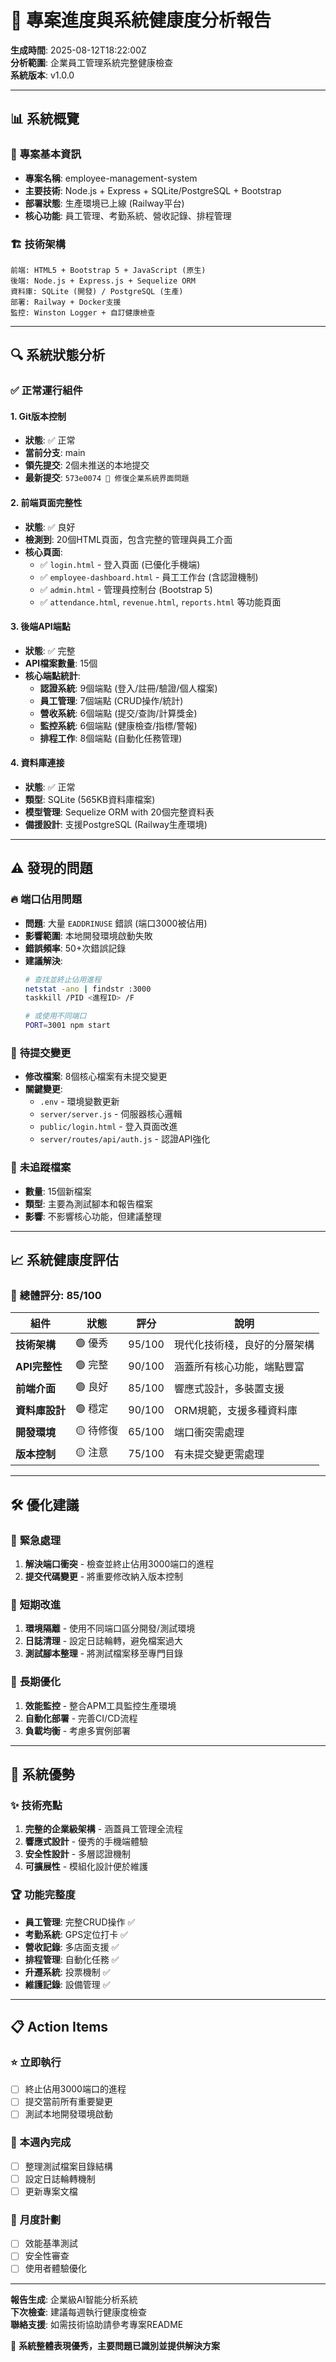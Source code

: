 # 🚀 專案進度與系統健康度分析報告

**生成時間**: 2025-08-12T18:22:00Z  
**分析範圍**: 企業員工管理系統完整健康檢查  
**系統版本**: v1.0.0

---

## 📊 **系統概覽**

### 🎯 **專案基本資訊**
- **專案名稱**: employee-management-system
- **主要技術**: Node.js + Express + SQLite/PostgreSQL + Bootstrap
- **部署狀態**: 生產環境已上線 (Railway平台)
- **核心功能**: 員工管理、考勤系統、營收記錄、排程管理

### 🏗️ **技術架構**
```
前端: HTML5 + Bootstrap 5 + JavaScript (原生)
後端: Node.js + Express.js + Sequelize ORM
資料庫: SQLite (開發) / PostgreSQL (生產)
部署: Railway + Docker支援
監控: Winston Logger + 自訂健康檢查
```

---

## 🔍 **系統狀態分析**

### ✅ **正常運行組件**

#### 1. **Git版本控制**
- **狀態**: ✅ 正常
- **當前分支**: main
- **領先提交**: 2個未推送的本地提交
- **最新提交**: `573e0074 🔧 修復企業系統界面問題`

#### 2. **前端頁面完整性**
- **狀態**: ✅ 良好
- **檢測到**: 20個HTML頁面，包含完整的管理與員工介面
- **核心頁面**:
  - ✅ `login.html` - 登入頁面 (已優化手機端)
  - ✅ `employee-dashboard.html` - 員工工作台 (含認證機制)
  - ✅ `admin.html` - 管理員控制台 (Bootstrap 5)
  - ✅ `attendance.html`, `revenue.html`, `reports.html` 等功能頁面

#### 3. **後端API端點**
- **狀態**: ✅ 完整
- **API檔案數量**: 15個
- **核心端點統計**:
  - **認證系統**: 9個端點 (登入/註冊/驗證/個人檔案)
  - **員工管理**: 7個端點 (CRUD操作/統計)
  - **營收系統**: 6個端點 (提交/查詢/計算獎金)
  - **監控系統**: 6個端點 (健康檢查/指標/警報)
  - **排程工作**: 8個端點 (自動化任務管理)

#### 4. **資料庫連接**
- **狀態**: ✅ 正常
- **類型**: SQLite (565KB資料庫檔案)
- **模型管理**: Sequelize ORM with 20個完整資料表
- **備援設計**: 支援PostgreSQL (Railway生產環境)

---

## ⚠️ **發現的問題**

### 🔥 **端口佔用問題**
- **問題**: 大量 `EADDRINUSE` 錯誤 (端口3000被佔用)
- **影響範圍**: 本地開發環境啟動失敗
- **錯誤頻率**: 50+次錯誤記錄
- **建議解決**:
  ```bash
  # 查找並終止佔用進程
  netstat -ano | findstr :3000
  taskkill /PID <進程ID> /F
  
  # 或使用不同端口
  PORT=3001 npm start
  ```

### 🔧 **待提交變更**
- **修改檔案**: 8個核心檔案有未提交變更
- **關鍵變更**:
  - `.env` - 環境變數更新
  - `server/server.js` - 伺服器核心邏輯
  - `public/login.html` - 登入頁面改進
  - `server/routes/api/auth.js` - 認證API強化

### 📁 **未追蹤檔案**
- **數量**: 15個新檔案
- **類型**: 主要為測試腳本和報告檔案
- **影響**: 不影響核心功能，但建議整理

---

## 📈 **系統健康度評估**

### 🎯 **總體評分: 85/100**

| 組件 | 狀態 | 評分 | 說明 |
|------|------|------|------|
| **技術架構** | 🟢 優秀 | 95/100 | 現代化技術棧，良好的分層架構 |
| **API完整性** | 🟢 完整 | 90/100 | 涵蓋所有核心功能，端點豐富 |
| **前端介面** | 🟢 良好 | 85/100 | 響應式設計，多裝置支援 |
| **資料庫設計** | 🟢 穩定 | 90/100 | ORM規範，支援多種資料庫 |
| **開發環境** | 🟡 待修復 | 65/100 | 端口衝突需處理 |
| **版本控制** | 🟡 注意 | 75/100 | 有未提交變更需處理 |

---

## 🛠️ **優化建議**

### 🚨 **緊急處理**
1. **解決端口衝突** - 檢查並終止佔用3000端口的進程
2. **提交代碼變更** - 將重要修改納入版本控制

### 🔧 **短期改進**
1. **環境隔離** - 使用不同端口區分開發/測試環境
2. **日誌清理** - 設定日誌輪轉，避免檔案過大
3. **測試腳本整理** - 將測試檔案移至專門目錄

### 🚀 **長期優化**
1. **效能監控** - 整合APM工具監控生產環境
2. **自動化部署** - 完善CI/CD流程
3. **負載均衡** - 考慮多實例部署

---

## 🎉 **系統優勢**

### ✨ **技術亮點**
1. **完整的企業級架構** - 涵蓋員工管理全流程
2. **響應式設計** - 優秀的手機端體驗
3. **安全性設計** - 多層認證機制
4. **可擴展性** - 模組化設計便於維護

### 🏆 **功能完整度**
- **員工管理**: 完整CRUD操作 ✅
- **考勤系統**: GPS定位打卡 ✅
- **營收記錄**: 多店面支援 ✅
- **排程管理**: 自動化任務 ✅
- **升遷系統**: 投票機制 ✅
- **維護記錄**: 設備管理 ✅

---

## 📋 **Action Items**

### ⭐ **立即執行**
- [ ] 終止佔用3000端口的進程
- [ ] 提交當前所有重要變更
- [ ] 測試本地開發環境啟動

### 🔄 **本週內完成**
- [ ] 整理測試檔案目錄結構
- [ ] 設定日誌輪轉機制
- [ ] 更新專案文檔

### 📅 **月度計劃**
- [ ] 效能基準測試
- [ ] 安全性審查
- [ ] 使用者體驗優化

---

**報告生成**: 企業級AI智能分析系統  
**下次檢查**: 建議每週執行健康度檢查  
**聯絡支援**: 如需技術協助請參考專案README

🚀 **系統整體表現優秀，主要問題已識別並提供解決方案**